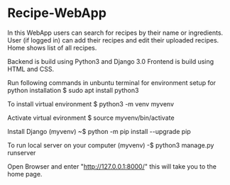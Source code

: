 # Recipe-WebApp
In this WebApp users can search for recipes by their name or ingredients.
User (if logged in) can add their recipes and edit their uploaded recipes.
Home shows list of all recipes.

Backend is build using Python3 and Django 3.0
Frontend is build using HTML and CSS.

Run following commands in unbuntu terminal for environment setup
for python installation
$ sudo apt install python3

To install virtual environment
$ python3 -m venv myvenv

Activate virtual evironment
$ source myvenv/bin/activate

Install Django
(myvenv) ~$ python -m pip install --upgrade pip

To run local server on your computer 
(myvenv) -$ python3 manage.py runserver

Open Browser and enter "http://127.0.0.1:8000/"  this will take you to the home page.

